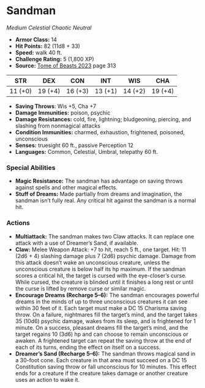 # Sandman

*Medium* *Celestial* *Chaotic Neutral*

- **Armor Class:** 14
- **Hit Points:** 82 (11d8 + 33)
- **Speed:** walk 40 ft.
- **Challenge Rating:** 5 (1,800 XP)
- **Source:** [Tome of Beasts 2023](https://koboldpress.com/kpstore/product/tome-of-beasts-1-2023-edition/) page 313

| STR | DEX | CON | INT | WIS | CHA |
| --- | --- | --- | --- | --- | --- |
| 11 (+0) | 19 (+4) | 16 (+3) | 13 (+1) | 14 (+2) | 19 (+4) |

- **Saving Throws**: Wis +5, Cha +7
- **Damage Immunities:** poison, psychic
- **Damage Resistances:** cold, fire, lightning; bludgeoning, piercing, and slashing from nonmagical attacks
- **Condition Immunities:** charmed, exhaustion, frightened, poisoned, unconscious
- **Senses:** truesight 60 ft., passive Perception 12
- **Languages:** Common, Celestial, Umbral, telepathy 60 ft.

### Special Abilities

- **Magic Resistance:** The sandman has advantage on saving throws against spells and other magical effects.
- **Stuff of Dreams:** Made partially from dreams and imagination, the sandman isn’t fully real. Any critical hit against the sandman is a normal hit.

### Actions

- **Multiattack:** The sandman makes two Claw attacks. It can replace one attack with a use of Dreamer’s Sand, if available.
- **Claw:** Melee Weapon Attack: +7 to hit, reach 5 ft., one target. Hit: 11 (2d6 + 4) slashing damage plus 7 (2d6) psychic damage. Damage from this attack doesn’t wake an unconscious creature, unless the unconscious creature is below half its hp maximum. If the sandman scores a critical hit, the target is cursed with the eye-closer’s curse. While cursed, the creature is blinded until it finishes a long rest or until the curse is lifted by remove curse or similar magic.
- **Encourage Dreams (Recharge 5–6):** The sandman encourages powerful dreams in the minds of up to three unconscious creatures it can see within 30 feet of it. Each target must make a DC 15 Charisma saving throw. On a failure, nightmares fill the target’s mind, and the target takes 35 (10d6) psychic damage, wakes from its sleep, and is frightened for 1 minute. On a success, pleasant dreams fill the target’s mind, and the target regains 10 (3d6) hp and can choose to remain unconscious or awaken. A frightened target can repeat the saving throw at the end of each of its turns, ending the effect on itself on a success.
- **Dreamer’s Sand (Recharge 5–6):** The sandman throws magical sand in a 30-foot cone. Each creature in that area must succeed on a DC 15 Constitution saving throw or fall unconscious for 10 minutes. This effect ends for a creature if the creature takes damage or another creature uses an action to wake it.
